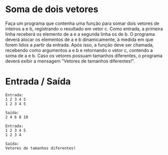 # Soma de dois vetores

Faça um programa que contenha uma função para somar dois vetores de inteiros a e b, registrando o resultado em vetor c. Como entrada, a primeira linha receberá os elemento de a e a segunda linha os de b. O programa deverá alocar os elementos de a e b dinamicamente, à medida em que forem lidos a partir da entrada. Após isso, a função deve ser chamada, recebendo como argumentos a e b e retornando o vetor c, contendo a soma de a e b. Caso os vetores possuam tamanhos diferentes, o programa deverá exibir a mensagem "Vetores de tamanhos diferentes!".

# Entrada / Saída

```
Entrada:
1 2 3 4 5
1 2 3 4 5

Saída: 
2 4 6 8 10
```

```
Entrada:
1 2 3 4 5
1 2 3 4

Saída: 
Vetores de tamanhos diferentes!
```